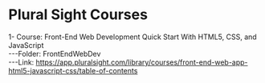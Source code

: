 # Plural Sight Courses

1- Course: Front-End Web Development Quick Start With HTML5, CSS, and JavaScript  
---Folder: FrontEndWebDev  
---Link: https://app.pluralsight.com/library/courses/front-end-web-app-html5-javascript-css/table-of-contents  
